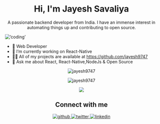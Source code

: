 

<h1 align="center">Hi, I'm Jayesh Savaliya</h1>
<p align="center">A passionate backend developer from India. I have an immense interest in automating things up and contributing to open source.</p>

<img align=’center’ alt=’coding’ width=’400’ src=”https://cdn.dribbble.com/users/1162077/screenshots/3848914/programmer.gif” > </p>
<ul>
  <li>🔭 Web Developer</li>
  <li>🌱 I’m currently working on React-Native</li>
  <li>👨‍💻 All of my projects are available at <a href="https://github.com/jayesh9747" target="_blank">https://github.com/jayesh9747</a></li>
  <li>💬 Ask me about React, React-Native,NodeJs & Open Source</li>
</ul>




<p align="center">
  <img src="https://github-readme-stats.vercel.app/api/top-langs/?username=jayesh9747&layout=compact&hide=php,c,html,roff&langs_count=10" alt="jayesh9747" />
</p>
<p align="center">
  <img align="center" src="https://github-readme-stats.vercel.app/api?username=jayesh9747&show_icons=true" alt="jayesh9747" />
</p>
<p align="center">
  <img src="https://github-readme-streak-stats.herokuapp.com/?user=jayesh9747&layout=compact" />
</p>

<h2 align="center">Connect with me</h2>
<div align="center">  
  <a href="https://github.com/jayesh9747" target="_blank">
    <img src=https://img.shields.io/badge/github-%2324292e.svg?&style=for-the-badge&logo=github&logoColor=white alt=github style="margin-bottom: 5px;" />
  </a>
  <a href="https://twitter.com/jayeshsav3yp1" target="_blank">
    <img src=https://img.shields.io/badge/twitter-%2300acee.svg?&style=for-the-badge&logo=twitter&logoColor=white alt=twitter style="margin-bottom: 5px;" />
  </a>
  <a href="https://www.linkedin.com/in/jayesh-savaliya-b677541a7/" target="_blank">
    <img src=https://img.shields.io/badge/linkedin-%231E77B5.svg?&style=for-the-badge&logo=linkedin&logoColor=white alt=linkedin style="margin-bottom: 5px;" />
  </a> 
</div>  
  
